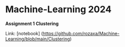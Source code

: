 # Machine-Learning 2024

<b> Assignment 1 Clustering </b>

Link: [notebook] (https://github.com/rozaxa/Machine-Learning/blob/main/Clustering)
